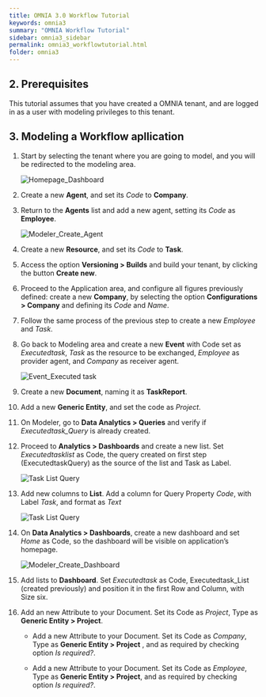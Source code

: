 ```yaml
---
title: OMNIA 3.0 Workflow Tutorial
keywords: omnia3
summary: "OMNIA Workflow Tutorial"
sidebar: omnia3_sidebar
permalink: omnia3_workflowtutorial.html
folder: omnia3
---
```


## 2. Prerequisites

This tutorial assumes that you have created a OMNIA tenant, and are logged in as a user with modeling privileges to this tenant.

## 3. Modeling a Workflow apllication

1. Start by selecting the tenant where you are going to model, and you will be redirected to the modeling area.
 
    ![Homepage_Dashboard](http://funkyimg.com/i/2DVGv.png)
 
2. Create a new  **Agent**, and set its  *Code*  to  **Company**.
       
3. Return to the  **Agents** list and add a new agent, setting its *Code* as **Employee**.

    ![Modeler_Create_Agent](https://raw.githubusercontent.com/numbersbelieve/omnia3/master/docs/tutorialPics/modelingTutorial/Modeler-Agent-Employee.PNG)

4. Create a new  **Resource**, and set its  *Code*  to  **Task**.
    
5. Access the option  **Versioning > Builds**  and build your tenant, by clicking the button  **Create new**.

6. Proceed to the Application area, and configure all figures previously defined: create a new **Company**, by selecting the option **Configurations > Company** and defining its *Code* and *Name*.

7. Follow the same process of the previous step to create a new *Employee* and *Task*.

8. Go back to Modeling area and create a new **Event** with Code set as *Executedtask*, *Task* as the resource to be exchanged, *Employee* as provider agent, and *Company* as receiver agent.

    ![Event_Executed task](https://raw.githubusercontent.com/numbersbelieve/omnia3/master/docs/tutorialPics/modelingTutorial/Event-TaskList.PNG)

9. Create a new **Document**, naming it as **TaskReport**.

10. Add a new **Generic Entity**, and set the code as *Project*.

11. On Modeler, go to **Data Analytics > Queries** and verify if *Executedtask_Query* is already created.


12. Proceed to **Analytics > Dashboards** and create a new list. Set *Executedtasklist* as Code, the query created on first step (ExecutedtaskQuery) as the source of the list and Task as Label.

    ![Task List Query](https://raw.githubusercontent.com/numbersbelieve/omnia3/master/docs/tutorialPics/modelingTutorial/Queries-List-Executedtask.PNG)
    
12. Add new columns to **List**. Add a column for Query Property *Code*, with Label *Task*, and format as *Text*

    ![Task List Query](https://raw.githubusercontent.com/numbersbelieve/omnia3/master/docs/tutorialPics/modelingTutorial/Code-QueryList.PNG)

13. On **Data Analytics > Dashboards**, create a new dashboard and set *Home* as Code, so the dashboard will be visible on application’s homepage.

    ![Modeler_Create_Dashboard](https://github.com/numbersbelieve/omnia3/raw/master/docs/tutorialPics/modelingTutorial/Modeler-Create-Dashboard.PNG)
    
14. Add lists to **Dashboard**. Set *Executedtask* as Code, Executedtask_List (created previously) and position it in the first Row and Column, with Size six.

15. Add an new Attribute to your Document. Set its Code as *Project*, Type as **Generic Entity > Project**.

    - Add a new Attribute to your Document. Set its Code as *Company*, Type as **Generic Entity > Project** , and as required by checking option *Is required?*.

    - Add a new Attribute to your Document. Set its Code as *Employee*, Type as **Generic Entity > Project**, and as required by checking option *Is required?*.








